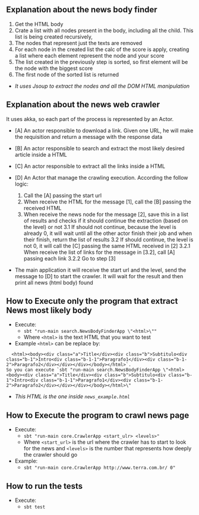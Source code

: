 ## Explanation about the news body finder
1. Get the HTML body
2. Crate a list with all nodes present in the body, including all the child. This list is being created recursively,
3. The nodes that represent just the texts are removed
4. For each node in the created list the calc of the score is apply, creating a list where each element represent
the node and your score
5. The list created in the previously step is sorted, so first element will be the node with the biggest score
6. The first node of the sorted list is returned

* *It uses Jsoup to extract the nodes and all the DOM HTML manipulation*

## Explanation about the news web crawler

It uses akka, so each part of the process is represented by an Actor.
* [A] An actor responsible to download a link. Given one URL, he will make the requisition and return a message with the response data
* [B] An actor responsible to search and extract the most likely desired article inside a HTML
* [C] An actor responsible to extract all the links inside a HTML
* [D] An Actor that manage the crawling execution. According the follow logic:
  1. Call the [A] passing the start url
  2. When receive the HTML for the message [1], call the [B] passing the received HTML
  3. When receive the news node for the message [2], save this in a list of results and checks if it should continue the extraction (based on the level) or not
    3.1 If should not continue, because the level is already 0, it will wait until all the other actor finish their job
    and when their finish, return the list of results
    3.2 If should continue, the level is not 0, it will call the [C] passing the same HTML received in [2]
      3.2.1 When receive the list of links for the message in [3.2], call [A] passing each link
      3.2.2 Go to step [3]
      
* The main application it will receive the start url and the level, send the message to [D] to start the crawler.
It will wait for the result and then print all news (html body) found 

## How to Execute only the program that extract News most likely body

  - Execute: 
    - `sbt "run-main search.NewsBodyFinderApp \"<html>\""`
    - Where `<html>` is the text HTML that you want to test
  - Example `<html>` can be replace by:
  ```
    <html><body><div class="a">Title</div><div class="b">Subtitulo<div class="b-1">Intro<div class="b-1-1">Paragrafo1</div><div class="b-1-2">Paragrafo2</div></div></div></body></html>`.
  So you can execute `sbt "run-main search.NewsBodyFinderApp \"<html><body><div class="a">Title</div><div class="b">Subtitulo<div class="b-1">Intro<div class="b-1-1">Paragrafo1</div><div class="b-1-2">Paragrafo2</div></div></div></body></html>\"
  ```
  * *This HTML is the one inside `news_example.html`*

## How to Execute the program to crawl news page

  - Execute:
    - `sbt "run-main core.CrawlerApp <start_ulr> <levels>"` 
    - Where `<start_url>` is the url where the crawler has to start to look for the news and `<levels>` is the number that
  represents how deeply the crawler should go
  - Example:
    - `sbt "run-main core.CrawlerApp http://www.terra.com.br/ 0"`

## How to run the tests
  - Execute:
    - `sbt test`
